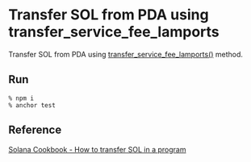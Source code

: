 # Transfer SOL from PDA using transfer_service_fee_lamports
Transfer SOL from PDA using [transfer_service_fee_lamports()](https://solanacookbook.com/references/programs.html#how-to-transfer-sol-in-a-program) method.

## Run
```
% npm i
% anchor test
```

## Reference
[Solana Cookbook - How to transfer SOL in a program](https://solanacookbook.com/references/programs.html#how-to-transfer-sol-in-a-program)